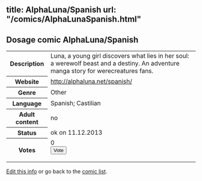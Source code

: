 title: AlphaLuna/Spanish
url: "/comics/AlphaLunaSpanish.html"
---
Dosage comic AlphaLuna/Spanish
-----------------------------------------

<p id="msg"></p>
<script type="text/javascript">
if (window.location.search === '?edit_info_mail=sent_ok') {
  var elem = document.getElementById("msg");
  elem.innerHTML = 'Edited information sucessfully sent for review, which is usually done daily. Thanks!';
  elem.className = 'ok';
}
</script>
<table class="comicinfo">
<tr>
<th>Description</th><td>Luna, a young girl discovers what lies in her soul: a werewolf beast and a destiny. An adventure manga story for werecreatures fans.</td>
</tr>
<tr>
<th>Website</th><td><a href="http://alphaluna.net/spanish/">http://alphaluna.net/spanish/</a></td>
</tr>
<tr>
<th>Genre</th><td>Other</td>
</tr>
<tr>
<th>Language</th><td>Spanish; Castilian</td>
</tr>
<tr>
<th>Adult content</th><td>no</td>
</tr>
<tr>
<th>Status</th><td>ok on 11.12.2013</td>
</tr>
<tr>
<th>Votes</th><td>0
<form action="http://gaecounter.appspot.com/count/" method="POST">
<input name="name" type="hidden" value="AlphaLunaSpanish"/>
<input name="uid" type="hidden" id="voteuid" value=""/>
<input type="submit" value="Vote"/>
</form>
</td>
</tr>
</table>
<script type="text/javascript">
var ua = navigator.userAgent;
document.getElementById("voteuid").value = ua.replace(/[^a-zA-Z0-9\._:]/g , "_");;
</script>

[Edit this info](AlphaLunaSpanish_edit.html) or go back to the [comic list](../comic-index.html).
